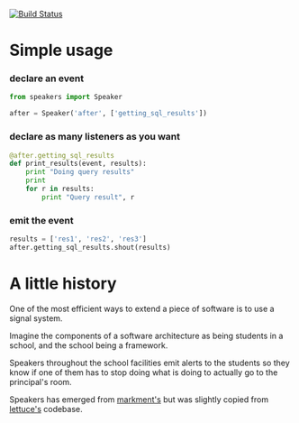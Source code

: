 [![Build Status](https://travis-ci.org/gabrielfalcao/speakers.png)](https://travis-ci.org/gabrielfalcao/speakers)
# Simple usage


### declare an event

```python
from speakers import Speaker

after = Speaker('after', ['getting_sql_results'])
```

### declare as many listeners as you want

```python
@after.getting_sql_results
def print_results(event, results):
    print "Doing query results"
    print
    for r in results:
        print "Query result", r
```

### emit the event

```python
results = ['res1', 'res2', 'res3']
after.getting_sql_results.shout(results)
```

# A little history

One of the most efficient ways to extend a piece of software is to use a signal system.

Imagine the components of a software architecture as being students in
a school, and the school being a framework.

Speakers throughout the school facilities emit alerts to the students
so they know if one of them has to stop doing what is doing to
actually go to the principal's room.

Speakers has emerged from [markment's](http://gabrielfalcao.github.io/markment) but was slightly copied from [lettuce's](http://lettuce.it) codebase.
